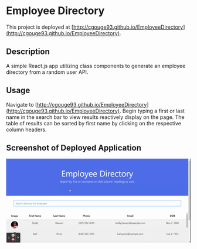 # Employee Directory

This project is deployed at [http://cgouge93.github.io/EmployeeDirectory](http://cgouge93.github.io/EmployeeDirectory).

## Description

A simple React.js app utilizing class components to generate an employee directory from a random user API.

## Usage

Navigate to [http://cgouge93.github.io/EmployeeDirectory](http://cgouge93.github.io/EmployeeDirectory). Begin typing a first or last name in the search bar to view results reactively display on the page. The table of results can be sorted by first name by clicking on the respective column headers.

## Screenshot of Deployed Application
![Gif of application in action](./src/assets/EmployeeDirectory.gif)
